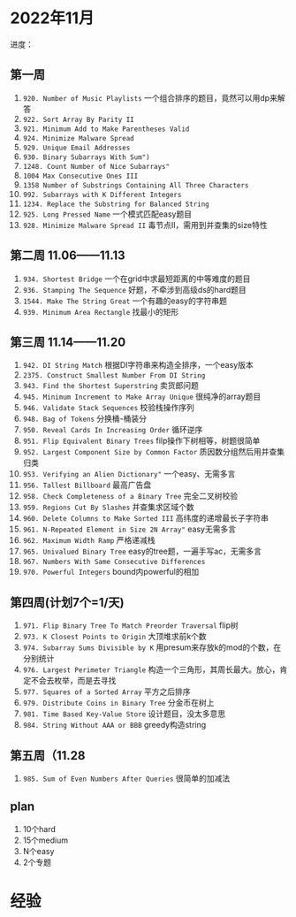 # 2022年11月

进度：

## 第一周

1. `920. Number of Music Playlists` 一个组合排序的题目，竟然可以用dp来解答
2. `922. Sort Array By Parity II`
3. `921. Minimum Add to Make Parentheses Valid`
4. `924. Minimize Malware Spread`
5. `929. Unique Email Addresses`
6. `930. Binary Subarrays With Sum")`
7. `1248. Count Number of Nice Subarrays"`
8. `1004 Max Consecutive Ones III`
9. `1358 Number of Substrings Containing All Three Characters`
10. `992. Subarrays with K Different Integers`
11. `1234. Replace the Substring for Balanced String`
12. `925. Long Pressed Name` 一个模式匹配easy题目
13. `928. Minimize Malware Spread II` 毒节点II，需用到并查集的size特性

## 第二周 11.06——11.13

1. `934. Shortest Bridge` 一个在grid中求最短距离的中等难度的题目
2. `936. Stamping The Sequence` 好题，不牵涉到高级ds的hard题目
3. `1544. Make The String Great` 一个有趣的easy的字符串题
4. `939. Minimum Area Rectangle` 找最小的矩形

## 第三周 11.14——11.20

1. `942. DI String Match` 根据DI字符串来构造全排序，一个easy版本
2. `2375. Construct Smallest Number From DI String`
3. `943. Find the Shortest Superstring` 卖货郎问题
4. `945. Minimum Increment to Make Array Unique` 很纯净的array题目
5. `946. Validate Stack Sequences` 校验栈操作序列
6. `948. Bag of Tokens` 分换桶-桶装分
7. `950. Reveal Cards In Increasing Order` 循环逆序
8. `951. Flip Equivalent Binary Trees` filp操作下树相等，树题很简单
9. `952. Largest Component Size by Common Factor` 质因数分组然后用并查集归类
10. `953. Verifying an Alien Dictionary"` 一个easy、无需多言
11. `956. Tallest Billboard` 最高广告盘
12. `958. Check Completeness of a Binary Tree` 完全二叉树校验
13. `959. Regions Cut By Slashes` 并查集求区域个数
14. `960. Delete Columns to Make Sorted III` 高纬度的递增最长子字符串
15. `961. N-Repeated Element in Size 2N Array"` easy无需多言
16. `962. Maximum Width Ramp` 严格递减栈
17. `965. Univalued Binary Tree` easy的tree题，一遍手写ac，无需多言
18. `967. Numbers With Same Consecutive Differences`
19. `970. Powerful Integers` bound内powerful的相加

## 第四周(计划7个=1/天)

1. `971. Flip Binary Tree To Match Preorder Traversal` flip树
2. `973. K Closest Points to Origin` 大顶堆求前k个数
3. `974. Subarray Sums Divisible by K` 用presum来存放k的mod的个数，在分别统计
4. `976. Largest Perimeter Triangle` 构造一个三角形，其周长最大。放心，肯定不会去枚举，而是去寻找
5. `977. Squares of a Sorted Array` 平方之后排序
6. `979. Distribute Coins in Binary Tree` 分金币在树上
7. `981. Time Based Key-Value Store`  设计题目，没太多意思
8. `984. String Without AAA or BBB` greedy构造string

## 第五周（11.28
1. `985. Sum of Even Numbers After Queries` 很简单的加减法

## plan

1. 10个hard
2. 15个medium
3. N个easy
4. 2个专题

# 经验